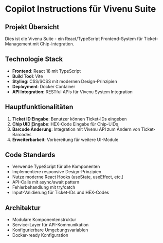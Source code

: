 # Copilot Instructions für Vivenu Suite

<!-- Use this file to provide workspace-specific custom instructions to Copilot. For more details, visit https://code.visualstudio.com/docs/copilot/copilot-customization#_use-a-githubcopilotinstructionsmd-file -->

## Projekt Übersicht
Dies ist die Vivenu Suite - ein React/TypeScript Frontend-System für Ticket-Management mit Chip-Integration.

## Technologie Stack
- **Frontend**: React 18 mit TypeScript
- **Build Tool**: Vite
- **Styling**: CSS/SCSS mit modernen Design-Prinzipien
- **Deployment**: Docker Container
- **API Integration**: RESTful APIs für Vivenu System Integration

## Hauptfunktionalitäten
1. **Ticket ID Eingabe**: Benutzer können Ticket-IDs eingeben
2. **Chip UID Eingabe**: HEX-Code Eingabe für Chip-UIDs
3. **Barcode Änderung**: Integration mit Vivenu API zum Ändern von Ticket-Barcodes
4. **Erweiterbarkeit**: Vorbereitung für weitere UI-Module

## Code Standards
- Verwende TypeScript für alle Komponenten
- Implementiere responsive Design-Prinzipien
- Nutze moderne React Hooks (useState, useEffect, etc.)
- API-Calls mit async/await pattern
- Fehlerbehandlung mit try/catch
- Input-Validierung für Ticket-IDs und HEX-Codes

## Architektur
- Modulare Komponentenstruktur
- Service-Layer für API-Kommunikation
- Konfigurierbare Umgebungsvariablen
- Docker-ready Konfiguration

